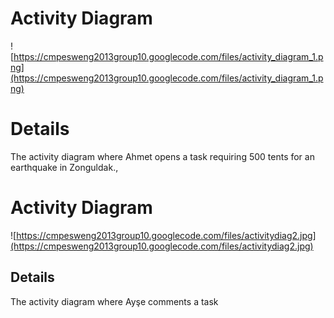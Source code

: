 # Activity Diagram #

![https://cmpesweng2013group10.googlecode.com/files/activity_diagram_1.png](https://cmpesweng2013group10.googlecode.com/files/activity_diagram_1.png)

# Details #

The activity diagram where Ahmet opens a task requiring 500 tents for an earthquake in Zonguldak.,

# Activity Diagram #

![https://cmpesweng2013group10.googlecode.com/files/activitydiag2.jpg](https://cmpesweng2013group10.googlecode.com/files/activitydiag2.jpg)

## Details ##

The activity diagram where Ayşe comments a task